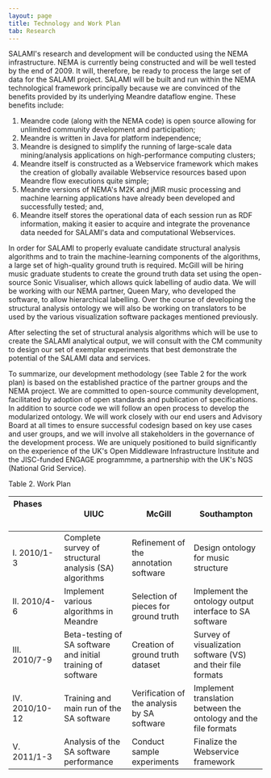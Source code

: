 ```yaml
---
layout: page
title: Technology and Work Plan
tab: Research
---
```


SALAMI's research and development will be conducted using the NEMA infrastructure. NEMA is currently being constructed and will be well tested by the end of 2009\. It will, therefore, be ready to process the large set of data for the SALAMI project. SALAMI will be built and run within the NEMA technological framework principally because we are convinced of the benefits provided by its underlying Meandre dataflow engine. These benefits include:

1.  Meandre code (along with the NEMA code) is open source allowing for unlimited community development and participation;
2.  Meandre is written in Java for platform independence;
3.  Meandre is designed to simplify the running of large-scale data mining/analysis applications on high-performance computing clusters;
4.  Meandre itself is constructed as a Webservice framework which makes the creation of globally available Webservice resources based upon Meandre flow executions quite simple;
5.  Meandre versions of NEMA's M2K and jMIR music processing and machine learning applications have already been developed and successfully tested; and,
6.  Meandre itself stores the operational data of each session run as RDF information, making it easier to acquire and integrate the provenance data needed for SALAMI's data and computational Webservices.

In order for SALAMI to properly evaluate candidate structural analysis algorithms and to train the machine-learning components of the algorithms, a large set of high-quality ground truth is required. McGill will be hiring music graduate students to create the ground truth data set using the open-source Sonic Visualiser, which allows quick labelling of audio data. We will be working with our NEMA partner, Queen Mary, who developed the software, to allow hierarchical labelling. Over the course of developing the structural analysis ontology we will also be working on translators to be used by the various visualization software packages mentioned previously.

After selecting the set of structural analysis algorithms which will be use to create the SALAMI analytical output, we will consult with the CM community to design our set of exemplar experiments that best demonstrate the potential of the SALAMI data and services.

To summarize, our development methodology (see Table 2 for the work plan) is based on the established practice of the partner groups and the NEMA project. We are committed to open-source community development, facilitated by adoption of open standards and publication of specifications. In addition to source code we will follow an open process to develop the modularized ontology. We will work closely with our end users and Advisory Board at all times to ensure successful codesign based on key use cases and user groups, and we will involve all stakeholders in the governance of the development process. We are uniquely positioned to build significantly on the experience of the UK's Open Middleware Infrastructure Institute and the JISC-funded ENGAGE programmme, a partnership with the UK's NGS (National Grid Service).

Table 2\. Work Plan

| Phases &nbsp; &nbsp; &nbsp; &nbsp; &nbsp; &nbsp; &nbsp; &nbsp; &nbsp; &nbsp; &nbsp; &nbsp; &nbsp; &nbsp; &nbsp;&nbsp; &nbsp; &nbsp; | UIUC | McGill | Southampton |
|-----|---|---|---|
| I. 2010/1-3 | Complete survey of structural analysis (SA) algorithms | Refinement of the annotation software | Design ontology for music structure |
| II. 2010/4-6 | Implement various algorithms in Meandre | Selection of pieces for ground truth | Implement the ontology output interface to SA software |
| III. 2010/7-9 | Beta-testing of SA software and initial training of software | Creation of ground truth dataset | Survey of visualization software (VS) and their file formats |
| IV. 2010/10-12 | Training and main run of the SA software | Verification of the analysis by SA software | Implement translation between the ontology and the file formats |
| V. 2011/1-3 | Analysis of the SA software performance | Conduct sample experiments | Finalize the Webservice framework |
